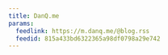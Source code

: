 ```yaml
---
title: DanQ.me
params:
  feedlink: https://m.danq.me/@blog.rss
  feedid: 815a433bd6322365a98df0798a29e742
---
```

